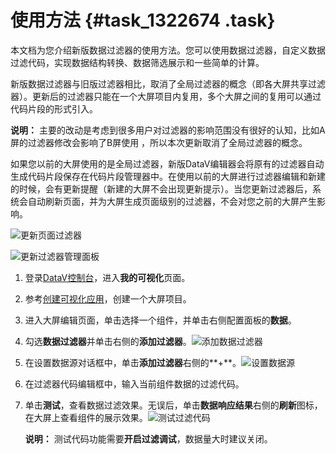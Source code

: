 # 使用方法 {#task_1322674 .task}

本文档为您介绍新版数据过滤器的使用方法。您可以使用数据过滤器，自定义数据过滤代码，实现数据结构转换、数据筛选展示和一些简单的计算。

新版数据过滤器与旧版过滤器相比，取消了全局过滤器的概念（即各大屏共享过滤器）。更新后的过滤器只能在一个大屏项目内复用，多个大屏之间的复用可以通过代码片段的形式引入。

**说明：** 主要的改动是考虑到很多用户对过滤器的影响范围没有很好的认知，比如A屏的过滤器修改会影响了B屏使用 ，所以本次更新取消了全局过滤器的概念。

如果您以前的大屏使用的是全局过滤器，新版DataV编辑器会将原有的过滤器自动生成代码片段保存在代码片段管理器中。在使用以前的大屏进行过滤器编辑和新建的时候，会有更新提醒（新建的大屏不会出现更新提示）。当您更新过滤器后，系统会自动刷新页面，并为大屏生成页面级别的过滤器，不会对您之前的大屏产生影响。

![更新页面过滤器](http://static-aliyun-doc.oss-cn-hangzhou.aliyuncs.com/assets/img/974417/156412701752154_zh-CN.png)

![更新过滤器管理面板](http://static-aliyun-doc.oss-cn-hangzhou.aliyuncs.com/assets/img/974417/156412701752160_zh-CN.png)

1.  登录[DataV控制台](https://datav.aliyun.com/)，进入**我的可视化**页面。
2.  参考[创建可视化应用](../../../../cn.zh-CN/管理可视化应用/创建可视化应用.md#)，创建一个大屏项目。
3.  进入大屏编辑页面，单击选择一个组件，并单击右侧配置面板的**数据**。
4.  勾选**数据过滤器**并单击右侧的**添加过滤器**。![添加数据过滤器](http://static-aliyun-doc.oss-cn-hangzhou.aliyuncs.com/assets/img/974417/156412701752570_zh-CN.png)


5.  在设置数据源对话框中，单击**添加过滤器**右侧的**+**。![设置数据源](http://static-aliyun-doc.oss-cn-hangzhou.aliyuncs.com/assets/img/974417/156412701852573_zh-CN.png)


6.  在过滤器代码编辑框中，输入当前组件数据的过滤代码。
7.  单击**测试**，查看数据过滤效果。无误后，单击**数据响应结果**右侧的**刷新**图标，在大屏上查看组件的展示效果。![测试过滤代码](http://static-aliyun-doc.oss-cn-hangzhou.aliyuncs.com/assets/img/974417/156412701852574_zh-CN.png)

 

    **说明：** 测试代码功能需要**开启过滤调试**，数据量大时建议关闭。



